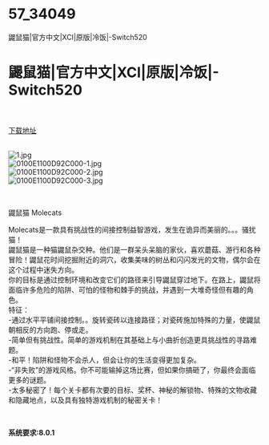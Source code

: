 # 57_34049
鼹鼠猫|官方中文|XCI|原版|冷饭|-Switch520
# 鼹鼠猫|官方中文|XCI|原版|冷饭|-Switch520
 <br/></br>
[下载地址](https://www.switch520.cc/article/34049 "下载地址")
<br/></br>

<p><img title="1.jpg" src="https://www.switch520.cc/muke_img/2022_07_05_4a475b92c5dae.jpg" alt="1.jpg"><br>
<img title="0100E1100D92C000-1.jpg" src="https://www.switch520.cc/muke_img/2022_07_05_8f98b0b668a64.jpg" alt="0100E1100D92C000-1.jpg"><br>
<img title="0100E1100D92C000-2.jpg" src="https://www.switch520.cc/muke_img/2022_07_05_8c786b54813da.jpg" alt="0100E1100D92C000-2.jpg"><br>
<img title="0100E1100D92C000-3.jpg" src="https://www.switch520.cc/muke_img/2022_07_05_9fa3809a96e7d.jpg" alt="0100E1100D92C000-3.jpg"></p>
<p>&nbsp;</p>
<p>鼹鼠猫 Molecats</p>
<p>Molecats是一款具有挑战性的间接控制益智游戏，发生在诡异而美丽的。。。骚扰猫！<br>
鼹鼠猫是一种猫鼹鼠杂交种。他们是一群呆头呆脑的家伙，喜欢蘑菇、游行和各种冒险！鼹鼠花时间挖掘附近的洞穴，收集美味的树丛和闪闪发光的文物，偶尔会在这个过程中迷失方向。<br>
你的目标是通过控制环境和改变它们的路径来引导鼹鼠穿过地下。在路上，鼹鼠将面临许多危险的陷阱、可怕的怪物和棘手的挑战，并遇到一大堆奇怪但有趣的角色。<br>
特征：<br>
-通过水平平铺间接控制。。旋转瓷砖以连接路径；对瓷砖施加特殊的力量，使鼹鼠朝相反的方向跑、停或走。<br>
-简单但有挑战性。简单的游戏机制在其基础上与小曲折创造更具挑战性的寻路难题。<br>
-和平！陷阱和怪物不会杀人，但会让你的生活变得更加复杂。<br>
-“非失败”的游戏风格。你不可能输掉这场比赛，但如果你搞砸了，你最终会面临更多的谜题。<br>
-太多秘密了！每个关卡都有次要的目标、奖杯、神秘的解锁物、特殊的文物收藏和隐藏地点，以及具有独特游戏机制的秘密关卡！</p>
<p>&nbsp;</p>
<p><strong>系统要求:8.0.1</strong></p>



